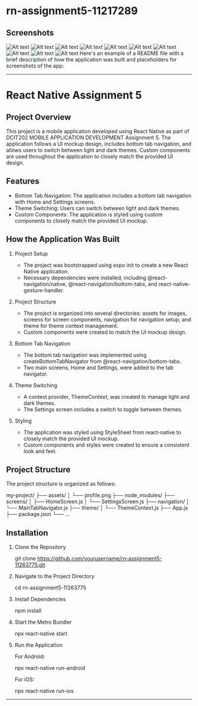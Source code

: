 # rn-assignment5-11217289
## Screenshots
![Alt text](photo_10_2024-06-26_20-19-43.jpg) ![Alt text](photo_1_2024-06-26_20-19-43.jpg) ![Alt text](photo_2_2024-06-26_20-19-43.jpg) ![Alt text](photo_3_2024-06-26_20-19-43.jpg) ![Alt text](photo_4_2024-06-26_20-19-43.jpg) ![Alt text](photo_5_2024-06-26_20-19-43.jpg) ![Alt text](photo_6_2024-06-26_20-19-43.jpg) ![Alt text](photo_7_2024-06-26_20-19-43.jpg) ![Alt text](photo_8_2024-06-26_20-19-43.jpg) ![Alt text](photo_9_2024-06-26_20-19-43.jpg)
Here's an example of a README file with a brief description of how the application was built and placeholders for screenshots of the app:

---

# React Native Assignment 5

## Project Overview

This project is a mobile application developed using React Native as part of DCIT202 MOBILE APPLICATION DEVELOPMENT Assignment 5. The application follows a UI mockup design, includes bottom tab navigation, and allows users to switch between light and dark themes. Custom components are used throughout the application to closely match the provided UI design.

## Features

- Bottom Tab Navigation: The application includes a bottom tab navigation with Home and Settings screens.
- Theme Switching: Users can switch between light and dark themes.
- Custom Components: The application is styled using custom components to closely match the provided UI mockup.

## How the Application Was Built

1. Project Setup
   - The project was bootstrapped using expo init to create a new React Native application.
   - Necessary dependencies were installed, including @react-navigation/native, @react-navigation/bottom-tabs, and react-native-gesture-handler.

2. Project Structure
   - The project is organized into several directories: assets for images, screens for screen components, navigation for navigation setup, and theme for theme context management.
   - Custom components were created to match the UI mockup design.

3. Bottom Tab Navigation
   - The bottom tab navigation was implemented using createBottomTabNavigator from @react-navigation/bottom-tabs.
   - Two main screens, Home and Settings, were added to the tab navigator.

4. Theme Switching
   - A context provider, ThemeContext, was created to manage light and dark themes.
   - The Settings screen includes a switch to toggle between themes.

5. Styling
   - The application was styled using StyleSheet from react-native to closely match the provided UI mockup.
   - Custom components and styles were created to ensure a consistent look and feel.




## Project Structure

The project structure is organized as follows:

my-project/
  ├── assets/
  │   └── profile.png
  ├── node_modules/
  ├── screens/
  │   ├── HomeScreen.js
  │   └── SettingsScreen.js
  ├── navigation/
  │   └── MainTabNavigator.js
  ├── theme/
  │   └── ThemeContext.js
  ├── App.js
  ├── package.json
  └── ...

## Installation

1. Clone the Repository

      git clone https://github.com/yourusername/rn-assignment5-11263775.git
   

2. Navigate to the Project Directory

      cd rn-assignment5-11263775
   

3. Install Dependencies

      npm install
   

4. Start the Metro Bundler

      npx react-native start
   

5. Run the Application

   For Android:

      npx react-native run-android
   

   For iOS:

      npx react-native run-ios
   

---
